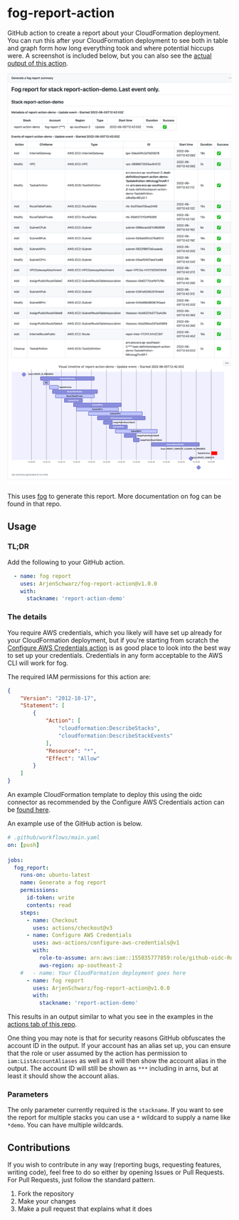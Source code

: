 # fog-report-action

GitHub action to create a report about your CloudFormation deployment. You can run this after your CloudFormation deployment to see both in table and graph form how long everything took and where potential hiccups were. A screenshot is included below, but you can also see the [actual output of this action](https://github.com/ArjenSchwarz/fog-report-action/actions/runs/2447675547).

![](docs/report-demo.png)

This uses [fog](https://github.com/ArjenSchwarz/fog) to generate this report. More documentation on fog can be found in that repo.

## Usage

### TL;DR

Add the following to your GitHub action.

```yaml
  - name: fog report
    uses: ArjenSchwarz/fog-report-action@v1.0.0
    with:
      stackname: 'report-action-demo'
```

### The details

You require AWS credentials, which you likely will have set up already for your CloudFormation deployment, but if you're starting from scratch the [Configure AWS Credentials action](https://github.com/aws-actions/configure-aws-credentials) is as good place to look into the best way to set up your credentials. Credentials in any form acceptable to the AWS CLI will work for fog.

The required IAM permissions for this action are:

```json
{
    "Version": "2012-10-17",
    "Statement": [
        {
            "Action": [
                "cloudformation:DescribeStacks",
                "cloudformation:DescribeStackEvents"
            ],
            "Resource": "*",
            "Effect": "Allow"
        }
    ]
}
```

An example CloudFormation template to deploy this using the oidc connector as recommended by the Configure AWS Credentials action can be [found here](docs/oidc-role-with-minimal-permissions.yaml).

An example use of the GitHub action is below.

```yaml
# .github/workflows/main.yaml
on: [push]

jobs:
  fog_report:
    runs-on: ubuntu-latest
    name: Generate a fog report
    permissions:
      id-token: write
      contents: read
    steps:
      - name: Checkout
        uses: actions/checkout@v3
      - name: Configure AWS Credentials
        uses: aws-actions/configure-aws-credentials@v1
        with:
          role-to-assume: arn:aws:iam::155035777859:role/github-oidc-Role-1KGGNFPEDB3UR
          aws-region: ap-southeast-2
    #   - name: Your CloudFormation deployment goes here
      - name: fog report
        uses: ArjenSchwarz/fog-report-action@v1.0.0
        with:
          stackname: 'report-action-demo'
```

This results in an output similar to what you see in the examples in the [actions tab of this repo](https://github.com/ArjenSchwarz/fog-report-action/actions).

One thing you may note is that for security reasons GitHub obfuscates the account ID in the output. If your account has an alias set up, you can ensure that the role or user assumed by the action has permission to `iam:ListAccountAliases` as well as it will then show the account alias in the output. The account ID will still be shown as `***` including in arns, but at least it should show the account alias.

### Parameters

The only parameter currently required is the `stackname`. If you want to see the report for multiple stacks you can use a `*` wildcard to supply a name like `*demo`. You can have multiple wildcards.

## Contributions

If you wish to contribute in any way (reporting bugs, requesting features, writing code), feel free to do so either by opening Issues or Pull Requests. For Pull Requests, just follow the standard pattern.

1. Fork the repository
2. Make your changes
3. Make a pull request that explains what it does